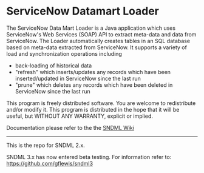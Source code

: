 # ServiceNow Datamart Loader

The ServiceNow Data Mart Loader is a Java application which uses ServiceNow's Web Services (SOAP) API to extract meta-data and data from ServiceNow. The Loader automatically creates tables in an SQL database based on meta-data extracted from ServiceNow. It supports a variety of load and synchronization operations including 
* back-loading of historical data
* "refresh" which inserts/updates any records which have been inserted/updated in ServiceNow since the last run
* "prune" which deletes any records which have been deleted in ServiceNow since the last run

This program is freely distributed software. You are welcome to redistribute and/or modify it. This program is distributed in the hope that it will be useful, but WITHOUT ANY WARRANTY, explicit or implied. 

Documentation please refer to the the [SNDML Wiki](https://github.com/gflewis/sndml/wiki)

<hr/>

This is the repo for SNDML 2.x.

SNDML 3.x has now entered beta testing. For information refer to:
https://github.com/gflewis/sndml3
